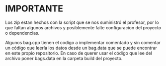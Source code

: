 # IMPORTANTE
Los zip estan hechos con la script que se nos suministró el profesor, por lo que faltan algunos archivos y posiblemente falte configuracion del proyecto o dependencias.

Algunos bag.cpp tienen el codigo a implementar comentado y sin comentar un código que leería los datos desde un bag.data que se puede encontrar en este propio repositorio. En caso de querer usar el código que lee del archivo poner bags.data en la carpeta build del proyecto. 
